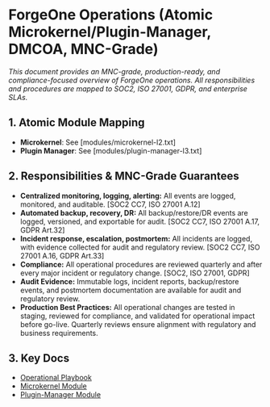 # ForgeOne Operations (Atomic Microkernel/Plugin-Manager, DMCOA, MNC-Grade)

*This document provides an MNC-grade, production-ready, and compliance-focused overview of ForgeOne operations. All responsibilities and procedures are mapped to SOC2, ISO 27001, GDPR, and enterprise SLAs.*

## 1. Atomic Module Mapping
- **Microkernel**: See [modules/microkernel-l2.txt]
- **Plugin Manager**: See [modules/plugin-manager-l3.txt]

## 2. Responsibilities & MNC-Grade Guarantees
- **Centralized monitoring, logging, alerting:** All events are logged, monitored, and auditable. [SOC2 CC7, ISO 27001 A.12]
- **Automated backup, recovery, DR:** All backup/restore/DR events are logged, versioned, and exportable for audit. [SOC2 CC7, ISO 27001 A.17, GDPR Art.32]
- **Incident response, escalation, postmortem:** All incidents are logged, with evidence collected for audit and regulatory review. [SOC2 CC7, ISO 27001 A.16, GDPR Art.33]
- **Compliance:** All operational procedures are reviewed quarterly and after every major incident or regulatory change. [SOC2, ISO 27001, GDPR]
- **Audit Evidence:** Immutable logs, incident reports, backup/restore events, and postmortem documentation are available for audit and regulatory review.
- **Production Best Practices:** All operational changes are tested in staging, reviewed for compliance, and validated for operational impact before go-live. Quarterly reviews ensure alignment with regulatory and business requirements.

## 3. Key Docs
- [Operational Playbook](./operational-playbook.md)
- [Microkernel Module](../../modules/microkernel-l2.txt)
- [Plugin-Manager Module](../../modules/plugin-manager-l3.txt) 